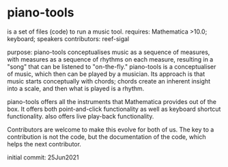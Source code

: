 # piano-tools
is a set of files (code) to run a music tool.
requires: Mathematica >10.0; keyboard; speakers
contributors: reef-sigal

purpose:   piano-tools conceptualises music as a sequence of measures, with measures as a sequence of rhythms on each measure,  resulting in a "song" that can be listened to "on-the-fly."  piano-tools is a conceptualiser of music, which then can be played by a musician.  Its approach is that music starts conceptually with chords; chords create an inherent insight into a scale, and then what is played is a rhythm.

piano-tools offers all the instruments that Mathematica provides out of the box.   It offers both point-and-click functionality as well as keyboard shortcut functionality. also offers live play-back functionality.

Contributors are welcome to make this evolve for both of us.  The key to a contribution is not the code, but the documentation of the code, which helps the next contributor.

initial commit: 25Jun2021
